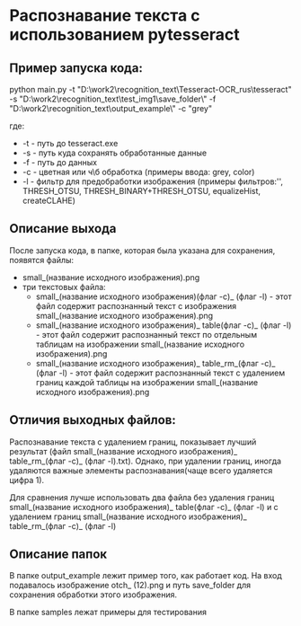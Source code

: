 # Распознавание текста с использованием pytesseract
## Пример запуска кода:
 
 python main.py -t "D:\\work2\\recognition_text\\Tesseract-OCR_rus\\tesseract" -s "D:\\work2\\recognition_text\\test_img1\\save_folder\\"
 -f "D:\\work2\\recognition_text\\output_example\\" -c "grey"
 
 где: 
 * -t - путь до tesseract.exe
 * -s - путь куда сохранять обработанные данные
 * -f - путь до данных
 * -с - цветная или ч\б обработка (примеры ввода: grey, color)
 * -l - фильтр для предобработки изображения (примеры фильтров:'', THRESH_OTSU, THRESH_BINARY+THRESH_OTSU, equalizeHist, createCLAHE)
 
## Описание выхода

После запуска кода, в папке, которая была указана для сохранения, появятся файлы: 
* small_(название исходного изображения).png 
* три текстовых файла:
  * small_(название исходного изображения)(флаг -с)_ (флаг -l)  - этот файл содержит распознанный текст с изображения small_(название исходного изображения).png 
  * small_(название исходного изображения)_ table(флаг -с)_ (флаг -l) - этот файл содержит распознанный текст по отдельным таблицам на изображении small_(название исходного изображения).png 
  * small_(название исходного изображения)_ table_rm_(флаг -с)_ (флаг -l) - этот файл содержит распознанный текст с удалением границ каждой таблицы на изображении small_(название исходного изображения).png 
  
## Отличия выходных файлов:
Распознавание текста с удалением границ, показывает лучший результат (файл small_(название исходного изображения)_ table_rm_(флаг -с)_ (флаг -l).txt).
Однако, при удалении границ, иногда удаляются важные элементы распознавания(чаще всего удаляется цифра 1).

Для сравнения лучше использовать два файла без удаления границ small_(название исходного изображения)_ table(флаг -с)_ (флаг -l) и с удалением границ small_(название исходного изображения)_ table_rm_(флаг -с)_ (флаг -l) 

## Описание папок 
В папке output_example лежит пример того, как работает код. 
На вход подавалось изображение otch_ (12).png и путь save_folder для сохранения обработки этого изображения.  

В папке samples лежат примеры для тестирования 
